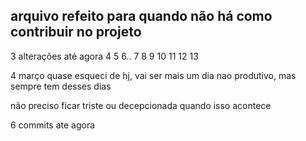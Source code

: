 ## arquivo refeito para quando não há como contribuir no projeto 

3 alterações até agora 
4  5  6.. 7 8  9 10
11 12 13

4 março 
quase esqueci de hj, vai ser mais um dia nao produtivo, mas sempre tem desses dias

não preciso ficar triste ou decepcionada quando isso acontece 

6 commits ate agora
